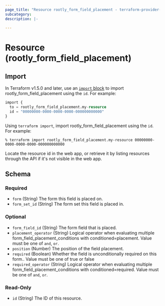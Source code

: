 ```yaml
---
page_title: "Resource rootly_form_field_placement - terraform-provider-rootly"
subcategory:
description: |-
    
---
```


# Resource (rootly_form_field_placement)





## Import

In Terraform v1.5.0 and later, use an [`import` block](https://developer.hashicorp.com/terraform/language/import) to import rootly_form_field_placement using the `id`. For example:

```terraform
import {
  to = rootly_form_field_placement.my-resource
  id = "00000000-0000-0000-0000-000000000000"
}
```

Using `terraform import`, import rootly_form_field_placement using the `id`. For example:

```console
% terraform import rootly_form_field_placement.my-resource 00000000-0000-0000-0000-000000000000
```

Locate the resource id in the web app, or retrieve it by listing resources through the API if it's not visible in the web app.

<!-- schema generated by tfplugindocs -->
## Schema

### Required

- `form` (String) The form this field is placed on.
- `form_set_id` (String) The form set this field is placed in.

### Optional

- `form_field_id` (String) The form field that is placed.
- `placement_operator` (String) Logical operator when evaluating multiple form_field_placement_conditions with conditioned=placement. Value must be one of `and`, `or`.
- `position` (Number) The position of the field placement.
- `required` (Boolean) Whether the field is unconditionally required on this form.. Value must be one of true or false
- `required_operator` (String) Logical operator when evaluating multiple form_field_placement_conditions with conditioned=required. Value must be one of `and`, `or`.

### Read-Only

- `id` (String) The ID of this resource.

